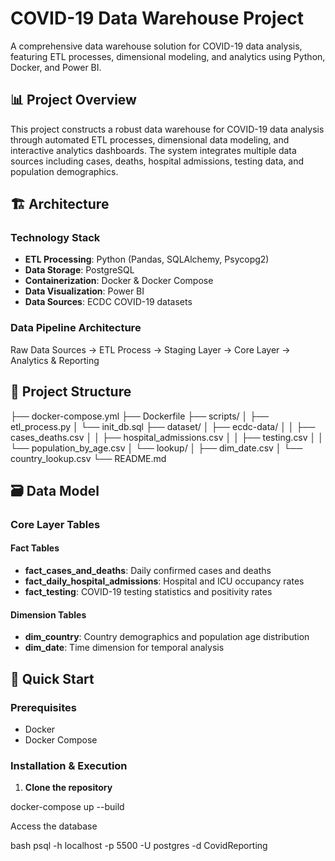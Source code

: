 # COVID-19 Data Warehouse Project

A comprehensive data warehouse solution for COVID-19 data analysis, featuring ETL processes, dimensional modeling, and analytics using Python, Docker, and Power BI.

## 📊 Project Overview

This project constructs a robust data warehouse for COVID-19 data analysis through automated ETL processes, dimensional data modeling, and interactive analytics dashboards. The system integrates multiple data sources including cases, deaths, hospital admissions, testing data, and population demographics.

## 🏗️ Architecture

### Technology Stack
- **ETL Processing**: Python (Pandas, SQLAlchemy, Psycopg2)
- **Data Storage**: PostgreSQL
- **Containerization**: Docker & Docker Compose
- **Data Visualization**: Power BI
- **Data Sources**: ECDC COVID-19 datasets

### Data Pipeline Architecture
Raw Data Sources → ETL Process → Staging Layer → Core Layer → Analytics & Reporting

## 📁 Project Structure
├── docker-compose.yml
├── Dockerfile
├── scripts/
│ ├── etl_process.py
│ └── init_db.sql
├── dataset/
│ ├── ecdc-data/
│ │ ├── cases_deaths.csv
│ │ ├── hospital_admissions.csv
│ │ ├── testing.csv
│ │ └── population_by_age.csv
│ └── lookup/
│ ├── dim_date.csv
│ └── country_lookup.csv
└── README.md


## 🗃️ Data Model

### Core Layer Tables

#### Fact Tables
- **fact_cases_and_deaths**: Daily confirmed cases and deaths
- **fact_daily_hospital_admissions**: Hospital and ICU occupancy rates
- **fact_testing**: COVID-19 testing statistics and positivity rates

#### Dimension Tables
- **dim_country**: Country demographics and population age distribution
- **dim_date**: Time dimension for temporal analysis

## 🚀 Quick Start

### Prerequisites
- Docker
- Docker Compose

### Installation & Execution

1. **Clone the repository**
  
  docker-compose up --build

  Access the database

bash
psql -h localhost -p 5500 -U postgres -d CovidReporting

